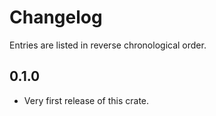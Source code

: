 # Changelog

Entries are listed in reverse chronological order.

## 0.1.0

* Very first release of this crate.
